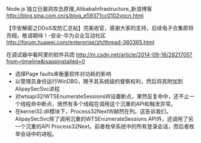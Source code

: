 

Node.js 独立日漏洞攻击原理_AlibabaInfrastructure_新浪博客
<http://blog.sina.com.cn/s/blog_e59371cc0102vocn.html>

【华安解密之DDoS攻防汇总贴】完美收官，感谢大家的支持，后续电子合集即将亮相，敬请期待！-安全-华为企业互动社区
<http://forum.huawei.com/enterprise/zh/thread-360365.html>

在调试器中看阿里的软件兵团
<http://m.csdn.net/article/2014-09-16/2821705?from=timeline&isappinstalled=0>
- 选择Page faults来衡量软件对功耗的影响
- 以管理员身份运行WinDBG，赐予其系统级的督察权利，然后将其附加到AlipaySecSvc进程
- 对wtsapi32!WTSEnumerateSessionsW设置断点，果然反复命中，还不止一个线程命中断点，居然有多个线程在调用这个沉重的API和触发异常。
- 在kernel32.dll模块下，Process32­NextW赫然在列。这告诉我们，AlipaySecSvc除了调用沉重的WTSEnumerate­Sessions API外，还调用了另一个沉重的API Process32­Next。前者枚举系统中的所有登录会话，而后者枚举会话中的进程。